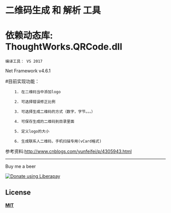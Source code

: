 # 二维码生成 和 解析 工具


# 依赖动态库: <strong>ThoughtWorks.QRCode.dll </strong>

`编译工具： VS 2017`

 Net Framework v4.6.1

#目前实现功能：

		1. 在二维码当中添加logo 
		
		2. 可选择错误修正比例
	
		3. 可选择生成二维码的方式（数字，字节。。。）
	
		4. 可保存生成的二维码到目录里面
		
		5. 定义logo的大小
		
		6. 生成联系人二维码，手机扫描专用(vCard格式)
		
		
参考资料:http://www.cnblogs.com/yunfeifei/p/4305943.html

-----
Buy me a beer

<a href="https://liberapay.com/sndnvaps/donate"><img alt="Donate using Liberapay" src="https://liberapay.com/assets/widgets/donate.svg"></a>

## License
#### [MIT](https://sndnvaps.mit-license.org/2015)
